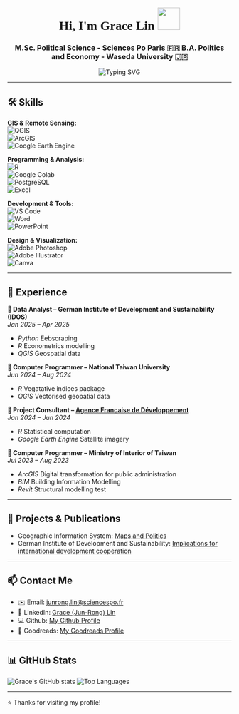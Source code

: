 <!-- GitHub Profile README -->
<h1 align="center" style="font-family: 'Times New Roman',Times, serif;">Hi, I'm Grace Lin <img src="https://media.giphy.com/media/hvRJCLFzcasrR4ia7z/giphy.gif" width="50px"></h1>
<h3 align="center"> 
  M.Sc. Political Science - Sciences Po Paris 🇫🇷
  B.A. Politics and Economy - Waseda University 🇯🇵
 </h3>

<p align="center">
    <img src="https://readme-typing-svg.herokuapp.com?font=Fira+Code&size=22&pause=1000&color=F78AFA&width=435&lines=Welcome+to+my+GitHub+profile!;I+am+passionate+about+data%26code;Check+out+my+recent+projects!" alt="Typing SVG">
</p>

---

## 🛠️ Skills

**GIS & Remote Sensing:**  
![QGIS](https://img.shields.io/badge/-QGIS-589632?style=flat&logo=qgis&logoColor=white)  
![ArcGIS](https://img.shields.io/badge/-ArcGIS-4479A1?style=flat)  
![Google Earth Engine](https://img.shields.io/badge/-Google%20Earth%20Engine-34A853?style=flat&logo=google-earth&logoColor=white)

**Programming & Analysis:**  
![R](https://img.shields.io/badge/-R-276DC3?style=flat&logo=r&logoColor=white)  
![Google Colab](https://img.shields.io/badge/-Google%20Colab-F9AB00?style=flat&logo=google-colab&logoColor=white)  
![PostgreSQL](https://img.shields.io/badge/-PostgreSQL-336791?style=flat&logo=postgresql&logoColor=white)  
![Excel](https://img.shields.io/badge/-Excel-217346?style=flat&logo=microsoft-excel&logoColor=white)

**Development & Tools:**  
![VS Code](https://img.shields.io/badge/-VS%20Code-007ACC?style=flat&logo=visual-studio-code&logoColor=white)  
![Word](https://img.shields.io/badge/-Word-2B579A?style=flat&logo=microsoft-word&logoColor=white)  
![PowerPoint](https://img.shields.io/badge/-PowerPoint-B7472A?style=flat&logo=microsoft-powerpoint&logoColor=white)

**Design & Visualization:**  
![Adobe Photoshop](https://img.shields.io/badge/-Photoshop-31A8FF?style=flat&logo=adobe-photoshop&logoColor=white)  
![Adobe Illustrator](https://img.shields.io/badge/-Illustrator-FF9A00?style=flat&logo=adobe-illustrator&logoColor=white)  
![Canva](https://img.shields.io/badge/-Canva-00C4CC?style=flat&logo=canva&logoColor=white)

---

## 💼 Experience

**🔹 Data Analyst – German Institute of Development and Sustainability (IDOS)**  
*Jan 2025 – Apr 2025*  
- *Python* Eebscraping
- *R* Econometrics modelling
- *QGIS* Geospatial data

**🔹 Computer Programmer – National Taiwan University**  
*Jun 2024 – Aug 2024*  
- *R* Vegatative indices package
- *QGIS* Vectorised geopatial data

**🔹 Project Consultant – [Agence Française de Développement](https://drive.google.com/file/d/1y4T_o-xe9sUgOHAilzp2uuLbCihoxcoy/view?usp=sharing)**  
*Jan 2024 – Jun 2024*  
- *R* Statistical computation
- *Google Earth Engine* Satellite imagery

**🔹 Computer Programmer – Ministry of Interior of Taiwan**  
*Jul 2023 – Aug 2023*  
- *ArcGIS* Digital transformation for public administration
- *BIM* Building Information Modelling
- *Revit* Structural modelling test

---

## 📖 Projects & Publications
- Geographic Information System: [Maps and Politics](https://drive.google.com/file/d/1f7WXrc_fpjkx1QIROHfmTx3q5rI_Tvu5/view?usp=sharing)
- German Institute of Development and Sustainability: [Implications for international development cooperation](https://www.idos-research.de/en/discussion-paper/article/trumps-assault-on-foreign-aid-implications-for-international-development-cooperation/)

---

## 📫 Contact Me

- ✉️ Email: [junrong.lin@sciencespo.fr](junrong.lin@sciencespo.fr)
- 💼 LinkedIn: [Grace (Jun-Rong) Lin](https://www.linkedin.com/in/grace-lin-8691aa143/)
- 💻 Github: [My Github Profile](https://github.com/glin0828)
- 📖 Goodreads: [My Goodreads Profile](https://www.goodreads.com/user/show/33268450-grace)

---

## 📊 GitHub Stats

![Grace's GitHub stats](https://github-readme-stats.vercel.app/api?username=glin0828&show_icons=true&theme=radical)
![Top Languages](https://github-readme-stats.vercel.app/api/top-langs/?username=glin0828&layout=compact&theme=radical)

---

⭐️ Thanks for visiting my profile!


